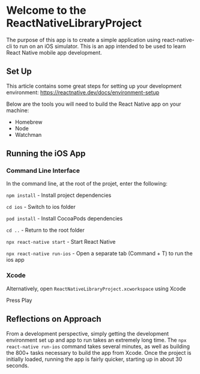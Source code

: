 # Welcome to the ReactNativeLibraryProject

The purpose of this app is to create a simple application using react-native-cli to run on an iOS simulator. This is an app intended to be used to learn React Native mobile app development.

## Set Up

This article contains some great steps for setting up your development environment: https://reactnative.dev/docs/environment-setup 

Below are the tools you will need to build the React Native app on your machine:
 - Homebrew
 - Node
 - Watchman

## Running the iOS App

### Command Line Interface

In the command line, at the root of the projet, enter the following:

`npm install` - Install project dependencies

`cd ios` - Switch to ios folder

`pod install` - Install CocoaPods dependencies

`cd ..` - Return to the root folder

`npx react-native start` - Start React Native

`npx react-native run-ios` - Open a separate tab (Command + T) to run the ios app

### Xcode

Alternatively, open `ReactNativeLibraryProject.xcworkspace` using Xcode

Press Play

## Reflections on Approach

From a development perspective, simply getting the development environment set up and app to run takes an extremely long time. The `npx react-native run-ios` command takes several minutes, as well as building the 800+ tasks necessary to build the app from Xcode. Once the project is initially loaded, running the app is fairly quicker, starting up in about 30 seconds. 

